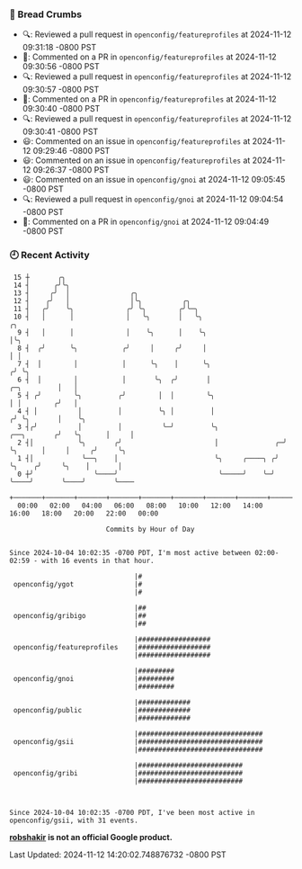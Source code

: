 ### 🍞 Bread Crumbs

 * 🔍: Reviewed a pull request in  `openconfig/featureprofiles` at 2024-11-12 09:31:18 -0800 PST
 * 💬: Commented on a PR in  `openconfig/featureprofiles` at 2024-11-12 09:30:56 -0800 PST
 * 🔍: Reviewed a pull request in  `openconfig/featureprofiles` at 2024-11-12 09:30:57 -0800 PST
 * 💬: Commented on a PR in  `openconfig/featureprofiles` at 2024-11-12 09:30:40 -0800 PST
 * 🔍: Reviewed a pull request in  `openconfig/featureprofiles` at 2024-11-12 09:30:41 -0800 PST
 * 😃: Commented on an issue in `openconfig/featureprofiles` at 2024-11-12 09:29:46 -0800 PST
 * 😃: Commented on an issue in `openconfig/featureprofiles` at 2024-11-12 09:26:37 -0800 PST
 * 😃: Commented on an issue in `openconfig/gnoi` at 2024-11-12 09:05:45 -0800 PST
 * 🔍: Reviewed a pull request in  `openconfig/gnoi` at 2024-11-12 09:04:54 -0800 PST
 * 💬: Commented on a PR in  `openconfig/gnoi` at 2024-11-12 09:04:49 -0800 PST

### 🕘 Recent Activity
```
 15 ┼       ╭╮
 14 ┤      ╭╯╰╮
 13 ┤     ╭╯  │               ╭╮
 12 ┤    ╭╯   │               │╰╮          ╭╮
 11 ┤   ╭╯    ╰╮             ╭╯ ╰╮        ╭╯╰─╮
 10 ┤   │      │             │   ╰╮       │   ╰╮                                              ╭╮
  9 ┤   │      │             │    ╰╮      │    ╰╮                                             │╰╮
  8 ┤  ╭╯      ╰╮           ╭╯     │     ╭╯     │                                             │ │
  7 ┤  │        │           │      ╰╮    │      ╰╮                                           ╭╯ ╰╮
  6 ┤  │        │           │       ╰╮  ╭╯       │                               ╭─╮         │   │
  5 ┤ ╭╯        ╰╮         ╭╯        │  │        ╰╮                              │ │        ╭╯   │
  4 ┤ │          │         │         ╰╮ │         │                             ╭╯ ╰╮       │    ╰╮
  3 ┤╭╯          │         │          ╰─╯         ╰╮                ╭──╮       ╭╯   ╰╮      │     │
  2 ┤│           ╰╮       ╭╯                       │              ╭─╯  ╰╮      │     │     ╭╯     ╰╮
  1 ┤│            ╰──╮    │                        ╰╮     ╭────╮ ╭╯     ╰╮    ╭╯     ╰╮    │       │
  0 ┼╯               ╰────╯                         ╰─────╯    ╰─╯       ╰────╯       ╰────╯       ╰────
    +───────+───────+───────+───────+───────+───────+───────+───────+───────+───────+───────+───────+────
  00:00   02:00   04:00   06:00   08:00   10:00   12:00   14:00   16:00   18:00   20:00   22:00   00:00   

						Commits by Hour of Day


Since 2024-10-04 10:02:35 -0700 PDT, I'm most active between 02:00-02:59 - with 16 events in that hour.

```



```
                               |#
 openconfig/ygot               |#
                               |#

                               |##
 openconfig/gribigo            |##
                               |##

                               |##################
 openconfig/featureprofiles    |##################
                               |##################

                               |#########
 openconfig/gnoi               |#########
                               |#########

                               |#############
 openconfig/public             |#############
                               |#############

                               |###############################
 openconfig/gsii               |###############################
                               |###############################

                               |##########################
 openconfig/gribi              |##########################
                               |##########################



Since 2024-10-04 10:02:35 -0700 PDT, I've been most active in openconfig/gsii, with 31 events.

```
**[robshakir](mailto:robjs@google.com) is not an official Google product.**  


Last Updated: 2024-11-12 14:20:02.748876732 -0800 PST
